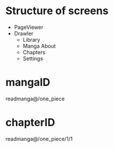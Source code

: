 # Structure of screens

- PageViewer
- Drawler
  - Library
  - Manga About
  - Chapters
  - Settings

# mangaID

readmanga@/one_piece

# chapterID

readmanga@/one_piece/1/1
